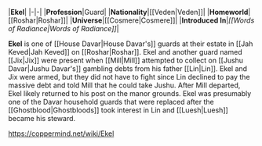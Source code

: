 |**Ekel**|
|-|-|
|**Profession**|Guard|
|**Nationality**|[[Veden\|Veden]]|
|**Homeworld**|[[Roshar\|Roshar]]|
|**Universe**|[[Cosmere\|Cosmere]]|
|**Introduced In**|*[[Words of Radiance\|Words of Radiance]]*|

**Ekel** is one of [[House Davar\|House Davar's]] guards at their estate in [[Jah Keved\|Jah Keved]] on [[Roshar\|Roshar]].
Ekel and another guard named [[Jix\|Jix]] were present when [[Mill\|Mill]] attempted to collect on [[Jushu Davar\|Jushu Davar's]] gambling debts from his father [[Lin\|Lin]]. Ekel and Jix were armed, but they did not have to fight since Lin declined to pay the massive debt and told Mill that he could take Jushu. After Mill departed, Ekel likely returned to his post on the manor grounds.
Ekel was presumably one of the Davar household guards that were replaced after the [[Ghostblood\|Ghostbloods]] took interest in Lin and [[Luesh\|Luesh]] became his steward.



https://coppermind.net/wiki/Ekel